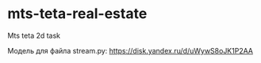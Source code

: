 # mts-teta-real-estate
Mts teta 2d task

Модель для файла stream.py: https://disk.yandex.ru/d/uWywS8oJK1P2AA  